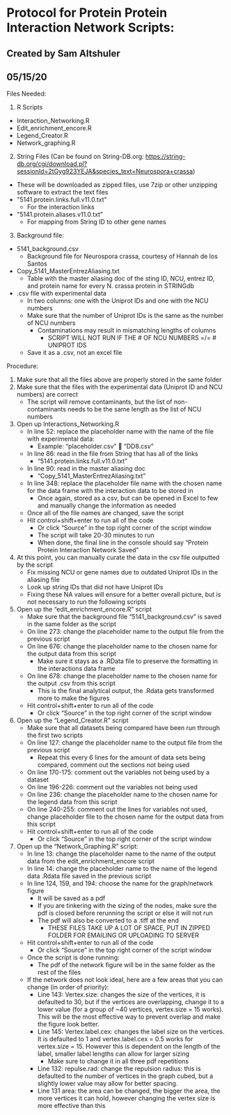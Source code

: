 # Protocol for Protein Protein Interaction Network Scripts:
## Created by Sam Altshuler
## 05/15/20

Files Needed:
1.	R Scripts
  * Interaction_Networking.R
  * Edit_enrichment_encore.R
  * Legend_Creator.R
  * Network_graphing.R
2.	String Files (Can be found on String-DB.org: https://string-db.org/cgi/download.pl?sessionId=2tGyg923YEJA&species_text=Neurospora+crassa)
  * These will be downloaded as zipped files, use 7zip or other unzipping software to extract the text files
  * "5141.protein.links.full.v11.0.txt"
    * For the interaction links
  * "5141.protein.aliases.v11.0.txt"
    * For mapping from String ID to other gene names
3.	Background file:
  * 5141_background.csv
    *  Background file for Neurospora crassa, courtesy of Hannah de los Santos
  * Copy_5141_MasterEntrezAliasing.txt
    * Table with the master aliasing doc of the sting ID, NCU, entrez ID, and protein name for every N. crassa protein in STRINGdb
  * .csv file with experimental data
    * In two columns: one with the Uniprot IDs and one with the NCU numbers
    * Make sure that the number of Uniprot IDs is the same as the number of NCU numbers
      * Contaminations may result in mismatching lengths of columns
	    * SCRIPT WILL NOT RUN IF THE # OF NCU NUMBERS =/= # UNIPROT IDS
    * Save it as a .csv, not an excel file

Procedure:
1.	Make sure that all the files above are properly stored in the same folder
2.	Make sure that the files with the experimental data (Uniprot ID and NCU numbers) are correct
	* The script will remove contaminants, but the list of non-contaminants needs to be the same length as the list of NCU numbers
3.	Open up Interactions_Networking.R
	* In line 52: replace the placeholder name with the name of the file with experimental data:
		* Example: “placeholder.csv”  “DD8.csv”
	* In line 86: read in the file from String that has all of the links
		* “5141.protein.links.full.v11.0.txt”
	* In line 90: read in the master aliasing doc
		* “Copy_5141_MasterEntrezAliasing.txt”
	* In line 348: replace the placeholder file name with the chosen name for the data frame with the interaction data to be stored in
		* Once again, stored as a csv, but can be opened in Excel to few and manually change the information as needed
	* Once all of the file names are changed, save the script 
	* Hit control+shift+enter to run all of the code 
		* Or click “Source” in the top right corner of the script window
		* The script will take 20-30 minutes to run
		* When done, the final line in the console should say “Protein Protein Interaction Network Saved”
4.	At this point, you can manually curate the data in the csv file outputted by the script
	* Fix missing NCU or gene names due to outdated Uniprot IDs in the aliasing file
	* Look up string IDs that did not have Uniprot IDs
	* Fixing these NA values will ensure for a better overall picture, but is not necessary to run the following scripts
5.	Open up the “edit_enrichment_encore.R” script
	* Make sure that the background file “5141_background.csv” is saved in the same folder as the script
	* On line 273: change the placeholder name to the output file from the previous script
	* On line 676: change the placeholder name to the chosen name for the output data from this script
		* Make sure it stays as a .RData file to preserve the formatting in the interactions data frame
	* On line 678: change the placeholder name to the chosen name for the output .csv from this script
		* This is the final analytical output, the .Rdata gets transformed more to make the figures
	* Hit control+shift+enter to run all of the code 
		* Or click “Source” in the top right corner of the script window
6.	Open up the “Legend_Creator.R” script
	* Make sure that all datasets being compared have been run through the first two scripts
	* On line 127: change the placeholder name to the output file from the previous script
		* Repeat this every 6 lines for the amount of data sets being compared, comment out the sections not being used
	* On line 170-175: comment out the variables not being used by a dataset
	* On line 196-226: comment out the variables not being used 
	* On line 236: change the placeholder name to the chosen name for the legend data from this script
	* On line 240-255: comment out the lines for variables not used, change placeholder file to the chosen name for the output data from this script
	* Hit control+shift+enter to run all of the code 
		* Or click “Source” in the top right corner of the script window
7.	Open up the “Network_Graphing.R” script:
	* In line 13: change the placeholder name to the name of the output data from the edit_enrichment_encore script
	* In line 14: change the placeholder name to the name of the legend data .Rdata file saved in the previous script
	* In line 124, 159, and 194: choose the name for the graph/network figure
		* It will be saved as a pdf
		* If you are tinkering with the sizing of the nodes, make sure the pdf is closed before rerunning the script or else it will not run
		* The pdf will also be converted to a .tiff at the end
			* THESE FILES TAKE UP A LOT OF SPACE, PUT IN ZIPPED FOLDER FOR EMAILING OR UPLOADING TO SERVER
	* Hit control+shift+enter to run all of the code 
		* Or click “Source” in the top right corner of the script window
	* Once the script is done running:
		* The pdf of the network figure will be in the same folder as the rest of the files
	* If the network does not look ideal, here are a few areas that you can change (in order of priority):
		* Line 143: Vertex.size: changes the size of the vertices, it is defaulted to 30, but if the vertices are overlapping, change it to a lower value (for a group of ~40 vertices, vertex.size = 15 works). This will be the most effective way to prevent overlap and make the figure look better.
		* Line 145: Vertex.label.cex: changes the label size on the vertices. It is defaulted to 1 and vertex.label.cex = 0.5 works for vertex.size = 15. However this is dependent on the length of the label, smaller label lengths can allow for larger sizing
			* Make sure to change it in all three pdf repetitions 
		* Line 132: repulse.rad: change the repulsion radius: this is defaulted to the number of vertices in the graph cubed, but a slightly lower value may allow for better spacing. 
		* Line 131 area: the area can be changed, the bigger the area, the more vertices it can hold, however changing the vertex size is more effective than this
